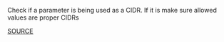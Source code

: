 Check if a parameter is being used as a CIDR. If it is make sure allowed values are proper CIDRs

[SOURCE](https://docs.aws.amazon.com/AWSCloudFormation/latest/UserGuide/parameters-section-structure.html)